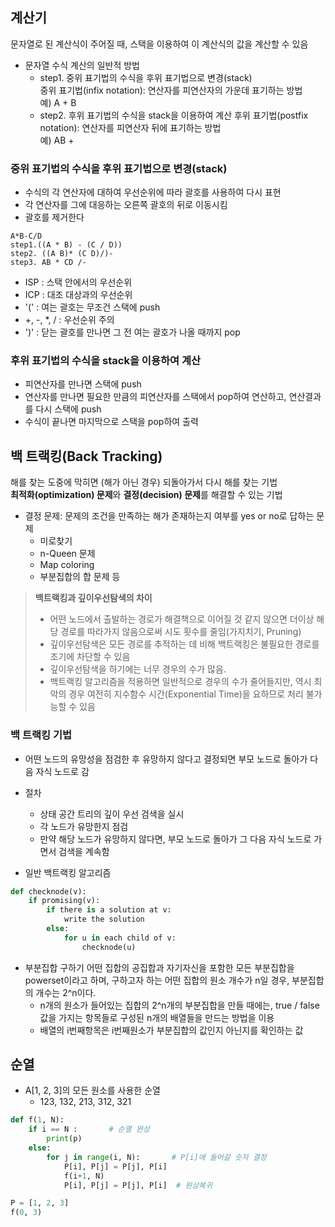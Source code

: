 ## 계산기
문자열로 된 계산식이 주어질 때, 스택을 이용하여 이 계산식의 값을 계산할 수 있음  
- 문자열 수식 계산의 일반적 방법
    - step1. 중위 표기법의 수식을 후위 표기법으로 변경(stack)  
    중위 표기법(infix notation): 연산자를 피연산자의 가운데 표기하는 방법   
    예) A + B
    - step2. 후위 표기법의 수식을 stack을 이용하여 계산
    후위 표기법(postfix notation): 연산자를 피연산자 뒤에 표기하는 방법  
    예) AB + 

### 중위 표기법의 수식을 후위 표기법으로 변경(stack)  
- 수식의 각 연산자에 대하여 우선순위에 따라 괄호를 사용하여 다시 표현
- 각 연산자를 그에 대응하는 오른쪽 괄호의 뒤로 이동시킴
- 괄호를 제거한다 
```
A*B-C/D
step1.((A * B) - (C / D))
step2. ((A B)* (C D)/)-
step3. AB * CD /-
```

- ISP : 스택 안에서의 우선순위
- ICP : 대조 대상과의 우선순위
- '(' : 여는 괄호는 무조건 스택에 push
- +, -, *, / : 우선순위 주의
- ')' : 닫는 괄호를 만나면 그 전 여는 괄호가 나올 때까지 pop

### 후위 표기법의 수식을 stack을 이용하여 계산
- 피연산자를 만나면 스택에 push
- 연산자를 만나면 필요한 만큼의 피연산자를 스택에서 pop하여 연산하고, 연산결과를 다시 스택에 push
- 수식이 끝나면 마지막으로 스택을 pop하여 출력


## 백 트랙킹(Back Tracking)
해를 찾는 도중에 막히면 (해가 아닌 경우) 되돌아가서 다시 해를 찾는 기법  
**최적화(optimization) 문제**와 **결정(decision) 문제**를 해결할 수 있는 기법  
- 결정 문제: 문제의 조건을 만족하는 해가 존재하는지 여부를 yes or no로 답하는 문제  
    - 미로찾기  
    - n-Queen 문제
    - Map coloring
    - 부분집합의 합 문제 등

> **백트랙킹과 깊이우선탐색의 차이**
> - 어떤 노드에서 출발하는 경로가 해결책으로 이어질 것 같지 않으면 더이상 해당 경로를 따라가지 않음으로써 시도 횟수를 줄임(가지치기, Pruning) 
> - 깊이우선탐색은 모든 경로를 추적하는 데 비해 백트랙킹은 불필요한 경로를 조기에 차단할 수 있음
> - 깊이우선탐색을 하기에는 너무 경우의 수가 많음.
> - 백트랙킹 알고리즘을 적용하면 일반적으로 경우의 수가 줄어들지만, 역시 최악의 경우 여전히 지수함수 시간(Exponential Time)을 요하므로 처리 불가능할 수 있음

### 백 트랙킹 기법
- 어떤 노드의 유망성을 점검한 후 유망하지 않다고 결정되면 부모 노드로 돌아가 다음 자식 노드로 감  
- 절차
    - 상태 공간 트리의 깊이 우선 검색을 실시
    - 각 노드가 유망한지 점검
    - 만약 해당 노드가 유망하지 않다면, 부모 노드로 돌아가 그 다음 자식 노드로 가면서 검색을 계속함  

- 일반 백트랙킹 알고리즘
```python
def checknode(v):
    if promising(v):
        if there is a solution at v:
            write the solution
        else:
            for u in each child of v:
                checknode(u)
```

- 부분집합 구하기
어떤 집합의 공집합과 자기자신을 포함한 모든 부분집합을 powerset이라고 하며, 구하고자 하는 어떤 집합의 원소 개수가 n일 경우, 부분집합의 개수는 2^n이다.
    - n개의 원소가 들어있는 집합의 2^n개의 부분집합을 만들 때에는, true / false값을 가지는 항목들로 구성된 n개의 배열들을 만드는 방법을 이용 
    - 배열의 i번째항목은 i번째원소가 부분집합의 값인지 아닌지를 확인하는 값  
    

## 순열
- A[1, 2, 3]의 모든 원소를 사용한 순열
  - 123, 132, 213, 312, 321
```python
def f(1, N):
    if i == N :       # 순열 완성
        print(p)
    else:
        for j in range(i, N):       # P[i]에 들어갈 숫자 결정
            P[i], P[j] = P[j], P[i]
            f(i+1, N)
            P[i], P[j] = P[j], P[i]  # 원상복귀

P = [1, 2, 3]
f(0, 3)
```